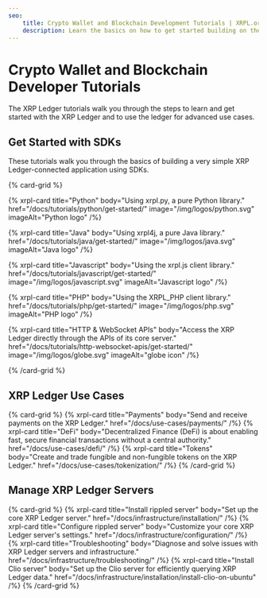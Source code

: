 ```yaml
---
seo:
    title: Crypto Wallet and Blockchain Development Tutorials | XRPL.org
    description: Learn the basics on how to get started building on the XRP Ledger with these helpful crypto wallet and blockchain tutorials for developers.
---
```

# Crypto Wallet and Blockchain Developer Tutorials

The XRP Ledger tutorials walk you through the steps to learn and get started with the XRP Ledger and to use the ledger for advanced use cases.

## Get Started with SDKs

These tutorials walk you through the basics of building a very simple XRP Ledger-connected application using SDKs.

{% card-grid %}

{% xrpl-card title="Python" body="Using xrpl.py, a pure Python library." href="/docs/tutorials/python/get-started/" image="/img/logos/python.svg" imageAlt="Python logo" /%}

{% xrpl-card title="Java" body="Using xrpl4j, a pure Java library." href="/docs/tutorials/java/get-started/" image="/img/logos/java.svg" imageAlt="Java logo" /%}

{% xrpl-card title="Javascript" body="Using the xrpl.js client library." href="/docs/tutorials/javascript/get-started/" image="/img/logos/javascript.svg" imageAlt="Javascript logo" /%}

{% xrpl-card title="PHP" body="Using the XRPL_PHP client library." href="/docs/tutorials/php/get-started/" image="/img/logos/php.svg" imageAlt="PHP logo" /%}

{% xrpl-card title="HTTP & WebSocket APIs" body="Access the XRP Ledger directly through the APIs of its core server." href="/docs/tutorials/http-websocket-apis/get-started/" image="/img/logos/globe.svg" imageAlt="globe icon" /%}

{% /card-grid %}

## XRP Ledger Use Cases

{% card-grid %}
{% xrpl-card title="Payments" body="Send and receive payments on the XRP Ledger." href="/docs/use-cases/payments/" /%}
{% xrpl-card title="DeFi" body="Decentralized Finance (DeFi) is about enabling fast, secure financial transactions without a central authority." href="/docs/use-cases/defi/" /%}
{% xrpl-card title="Tokens" body="Create and trade fungible and non-fungible tokens on the XRP Ledger." href="/docs/use-cases/tokenization/" /%}
{% /card-grid %}

## Manage XRP Ledger Servers

{% card-grid %}
{% xrpl-card title="Install rippled server" body="Set up the core XRP Ledger server." href="/docs/infrastructure/installation/" /%}
{% xrpl-card title="Configure rippled server" body="Customize your core XRP Ledger server's settings." href="/docs/infrastructure/configuration/" /%}
{% xrpl-card title="Troubleshooting" body="Diagnose and solve issues with XRP Ledger servers and infrastructure." href="/docs/infrastructure/troubleshooting/" /%}
{% xrpl-card title="Install Clio server" body="Set up the Clio server for efficiently querying XRP Ledger data." href="/docs/infrastructure/installation/install-clio-on-ubuntu" /%}
{% /card-grid %}
